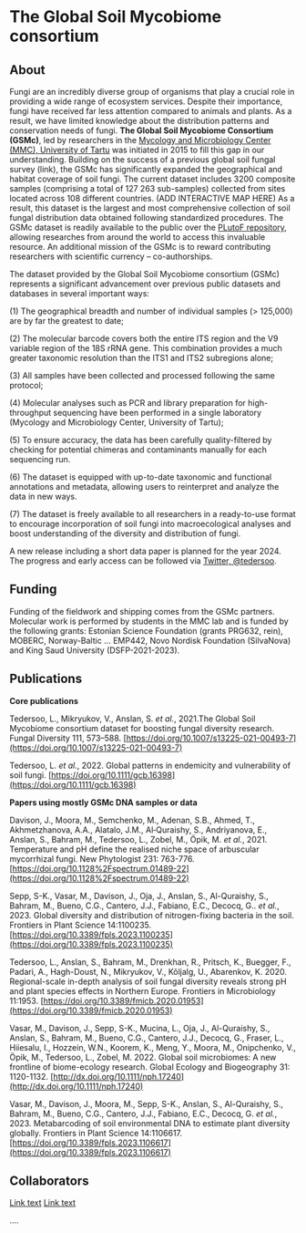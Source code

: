 
# The Global Soil Mycobiome consortium

## About

Fungi are an incredibly diverse group of organisms that play a crucial role in providing a wide range of ecosystem services. Despite their importance, fungi have received far less attention compared to animals and plants. As a result, we have limited knowledge about the distribution patterns and conservation needs of fungi. 
**The Global Soil Mycobiome Consortium (GSMc)**, led by researchers in the [Mycology and Microbiology Center (MMC), University of Tartu](https://mmc.ut.ee/home-1) was initiated in 2015 to fill this gap in our understanding. Building on the success of a previous global soil fungal survey (link), the GSMc has significantly expanded the geographical and habitat coverage of soil fungi.
The current dataset includes 3200 composite samples (comprising a total of 127 263 sub-samples) collected from sites located across 108 different countries. (ADD INTERACTIVE MAP HERE) As a result, this dataset is the largest and most comprehensive collection of soil fungal distribution data obtained following standardized procedures. 
The GSMc dataset is readily available to the public over the [PLutoF repository](https://plutof.ut.ee), allowing researches from around the world to access this invaluable resource.
An additional mission of the GSMc is to reward contributing researchers with scientific currency – co-authorships.

The dataset provided by the Global Soil Mycobiome consortium (GSMc) represents a significant advancement over previous public datasets and databases in several important ways: 

(1)	The geographical breadth and number of individual samples (> 125,000) are by far the greatest to date;

(2)	The molecular barcode covers both the entire ITS region and the V9 variable region of the 18S rRNA gene. This combination provides a much greater taxonomic resolution than the ITS1 and ITS2 subregions alone;

(3)	All samples have been collected and processed following the same protocol;

(4)	Molecular analyses such as PCR and library preparation for high-throughput sequencing have been performed in a single laboratory (Mycology and Microbiology Center, University of Tartu);

(5)	To ensure accuracy, the data has been carefully quality-filtered by checking for potential chimeras and contaminants manually for each sequencing run.

(6)	The dataset is equipped with up-to-date taxonomic and functional annotations and metadata, allowing users to reinterpret and analyze the data in new ways. 

(7)	The dataset is freely available to all researchers in a ready-to-use format to encourage incorporation of soil fungi into macroecological analyses and boost understanding of the diversity and distribution of fungi. 

A new release including a short data paper is planned for the year 2024. The progress and early access can be followed via [Twitter, @tedersoo](https://twitter.com/tedersoo?s=20). 


## Funding

Funding of the fieldwork and shipping comes from the GSMc partners. Molecular work is performed by students in the MMC lab and is funded by the following grants: Estonian Science Foundation (grants PRG632, rein), MOBERC, Norway-Baltic … EMP442, Novo Nordisk Foundation (SilvaNova) and King Saud University (DSFP-2021-2023).


## Publications
**Core publications**

Tedersoo, L., Mikryukov, V., Anslan, S. _et al._, 2021.The Global Soil Mycobiome consortium dataset for boosting fungal diversity research. Fungal Diversity 111, 573–588. [https://doi.org/10.1007/s13225-021-00493-7](https://doi.org/10.1007/s13225-021-00493-7)

Tedersoo, L. _et al._, 2022. Global patterns in endemicity and vulnerability of soil fungi. [https://doi.org/10.1111/gcb.16398](https://doi.org/10.1111/gcb.16398) 



**Papers using mostly GSMc DNA samples or data**

Davison, J., Moora, M., Semchenko, M., Adenan, S.B., Ahmed, T., Akhmetzhanova, A.A., Alatalo, J.M., Al‐Quraishy, S., Andriyanova, E., Anslan, S., Bahram, M., Tedersoo, L., Zobel, M., Öpik, M. _et al._, 2021. Temperature and pH define the realised niche space of arbuscular mycorrhizal fungi. New Phytologist 231: 763-776. [https://doi.org/10.1128%2Fspectrum.01489-22](https://doi.org/10.1128%2Fspectrum.01489-22)


Sepp, S-K., Vasar, M., Davison, J., Oja, J., Anslan, S., Al-Quraishy, S., Bahram, M., Bueno, C.G., Cantero, J.J., Fabiano, E.C., Decocq, G.. _et al._, 2023. Global diversity and distribution of nitrogen-fixing bacteria in the soil. Frontiers in Plant Science 14:1100235. [https://doi.org/10.3389/fpls.2023.1100235](https://doi.org/10.3389/fpls.2023.1100235)


Tedersoo, L., Anslan, S., Bahram, M., Drenkhan, R., Pritsch, K., Buegger, F., Padari, A., Hagh-Doust, N., Mikryukov, V., Kõljalg, U., Abarenkov, K. 2020. Regional-scale in-depth analysis of soil fungal diversity reveals strong pH and plant species effects in Northern Europe. Frontiers in Microbiology 11:1953. [https://doi.org/10.3389/fmicb.2020.01953](https://doi.org/10.3389/fmicb.2020.01953)


Vasar, M., Davison, J., Sepp, S-K., Mucina, L., Oja, J., Al-Quraishy, S., Anslan, S., Bahram, M., Bueno, C.G., Cantero, J.J., Decocq, G., Fraser, L., Hiiesalu, I., Hozzein, W.N., Koorem, K., Meng, Y., Moora, M., Onipchenko, V., Öpik, M., Tedersoo, L., Zobel, M. 2022. Global soil microbiomes: A new frontline of biome-ecology research. Global Ecology and Biogeography 31: 1120-1132. [http://dx.doi.org/10.1111/nph.17240](http://dx.doi.org/10.1111/nph.17240)


Vasar, M., Davison, J., Moora, M., Sepp, S-K., Anslan, S., Al-Quraishy, S., Bahram, M., Bueno, C.G., Cantero, J.J., Fabiano, E.C., Decocq, G. _et al._, 2023. Metabarcoding of soil environmental DNA to estimate plant diversity globally. Frontiers in Plant Science 14:1106617. [https://doi.org/10.3389/fpls.2023.1106617](https://doi.org/10.3389/fpls.2023.1106617)

## Collaborators


[Link text](https://website-name.com)
[Link text](publications.md)



....
